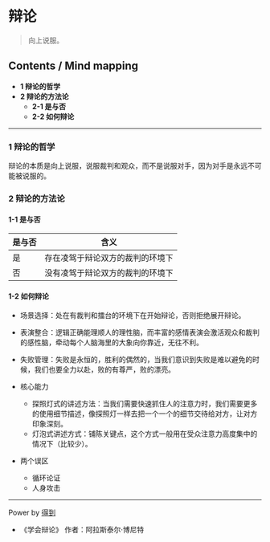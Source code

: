 # 辩论
> 向上说服。

## Contents / Mind mapping
- **1 辩论的哲学**
- **2 辩论的方法论**
  - **2-1 是与否**
  - **2-2 如何辩论**

---

### 1 辩论的哲学

辩论的本质是向上说服，说服裁判和观众，而不是说服对手，因为对手是永远不可能被说服的。



### 2 辩论的方法论

#### 1-1 是与否

|是与否|含义|
|  --  | -- |
|是|存在凌驾于辩论双方的裁判的环境下|
|否|没有凌驾于辩论双方的裁判的环境下|

#### 1-2 如何辩论

- 场景选择：处在有裁判和擂台的环境下在开始辩论，否则拒绝展开辩论。
- 表演整合：逻辑正确能理顺人的理性脑，而丰富的感情表演会激活观众和裁判的感性脑，牵动每个人脑海里的大象向你靠近，无往不利。
- 失败管理：失败是永恒的，胜利的偶然的，当我们意识到失败是难以避免的时候，我们也要全力以赴，败的有尊严，败的漂亮。

- 核心能力
  - 探照灯式的讲述方法：当我们需要快速抓住人的注意力时，我们需要更多的使用细节描述，像探照灯一样去把一个一个的细节交待给对方，让对方印象深刻。
  - 灯泡式讲述方式：铺陈关键点，这个方式一般用在受众注意力高度集中的情况下（比较少）。

- 两个误区
  - 循环论证
  - 人身攻击



---
Power by [得到](https://www.igetget.com)
- 《学会辩论》 作者：阿拉斯泰尔·博尼特

